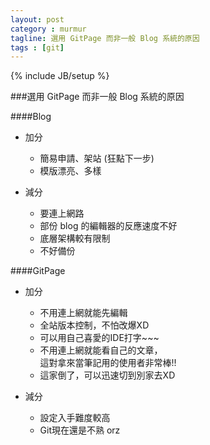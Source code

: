 ```yaml
---
layout: post
category : murmur
tagline: 選用 GitPage 而非一般 Blog 系統的原因
tags : [git]
---
```

{% include JB/setup %}

###選用 GitPage 而非一般 Blog 系統的原因

####Blog
* 加分
    * 簡易申請、架站 (狂點下一步)
    * 模版漂亮、多樣

* 減分
    * 要連上網路
    * 部份 blog 的編輯器的反應速度不好
    * 底層架構較有限制
    * 不好備份

####GitPage
* 加分
    * 不用連上網就能先編輯
    * 全站版本控制，不怕改爆XD
    * 可以用自己喜愛的IDE打字~~~
    * 不用連上網就能看自己的文章，  
      這對拿來當筆記用的使用者非常棒!!
    * 這家倒了，可以迅速切到別家去XD

* 減分
    * 設定入手難度較高
    * Git現在還是不熟 orz